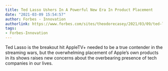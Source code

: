 ```yaml
---
title: Ted Lasso Ushers In A Powerful New Era In Product Placement
date: "2021-03-09 15:54:57"
author: Forbes - Innovation
authorlink: https://www.forbes.com/sites/theodorecasey/2021/03/09/ted-lasso-ushers-in-a-powerful-new-era-in-product-placement/
tags:
- Forbes-Innovation
---
```

Ted Lasso is the breakout hit AppleTV+ needed to be a true contender in the streaming wars, but the overwhelming placement of Apple’s own products in its shows raises new concerns about the overbearing presence of tech companies in our lives.
